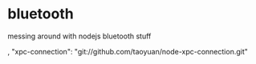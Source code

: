 # bluetooth
messing around with nodejs bluetooth stuff


,
    "xpc-connection": "git://github.com/taoyuan/node-xpc-connection.git"